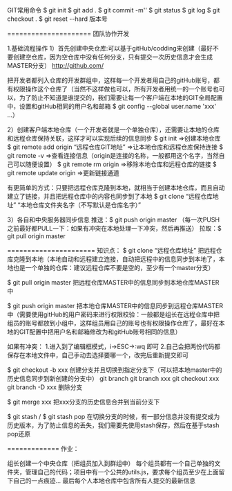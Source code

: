GIT常用命令
  $ git init
  $ git add .
  $ git commit -m''
  $ git status
  $ git log
  $ git checkout .
  $ git reset --hard 版本号

=====================
团队协作开发

1.基础流程操作
 1）首先创建中央仓库:可以基于gitHub/codding来创建（最好不要创建空仓库，因为空仓库中没有任何分支，只有提交一次历史信息才会生成MASTER分支）
   http://github.com/

   把开发者都列入仓库的开发群组中，这样每一个开发者用自己的gitHub账号，都有权限操作这个仓库了（当然不这样做也可以，所有开发者用统一的一个账号也可以，为了防止不知道是谁提交的，我们需要让每一个客户端在本地的GIT全局配置中，设置和gitHub相同的用户名和邮箱 $ git config --global user.name 'xxx' ...）

 2）创建客户端本地仓库（一个开发者就是一个单独仓库），还需要让本地的仓库和远程仓库保持关联，这样才可以实现后续的信息同步
   $ git init    =>创建本地仓库
   $ git remote add origin “远程仓库GIT地址”   =>让本地仓库和远程仓库保持连接
   $ git remote -v    =>查看连接信息（origin是连接的名称，一般都用这个名字，当然自己可以随便设置）
   $ git remote rm origin     =>移除本地仓库和远程仓库的链接
   $ git remote update origin   =>更新链接通道

   有更简单的方式：只要把远程仓库克隆到本地，就相当于创建本地仓库，而且自动建立了链接，并且把远程仓库中的内容也同步到了本地
   $ git clone “远程仓库地址” “本地仓库文件夹名字（不写默认是仓库名字）”


 3）各自和中央服务器同步信息
   推送：$ git push origin master   （每一次PUSH之前最好都PULL一下：如果有冲突在本地处理一下冲突，然后再推送）
   拉取：$ git pull origin master

======================
知识点：
  $ git clone “远程仓库地址”   把远程仓库克隆到本地（本地自动和远程建立连接，自动把远程中的信息同步到本地了，本地也是一个单独的仓库：建议远程仓库不要是空的，至少有一个master分支）

  $ git pull origin master  把远程仓库MASTER中的信息同步到本地仓库MASTER中

  $ git push origin master  把本地仓库MASTER中的信息同步到远程仓库MASTER中（需要使用gitHub的用户密码来进行权限校验：一般都是组长在远程仓库中把组员的账号都放到小组中，这样组员用自己的账号也有权限操作仓库了，最好在本地的GIT配置中把用户名和邮箱修改为和gitHub账号相同的信息）

  如果有冲突：
     1.进入到了编辑框模式，i->ESC->:wq 即可
     2.自己会把两份代码都保存在本地文件中，自己手动去选择要哪一个，改完后重新提交即可

  $ git checkout -b xxx  创建分支并且切换到指定分支下（可以把本地master中的历史信息同步到新创建的分支中）
    git branch
    git branch xxx
    git checkout xxx
    git branch -D xxx 删除分支

  $ git merge xxx  把xxx分支的历史信息合并到当前分支下

  $ git stash / $ git stash pop  在切换分支的时候，有一部分信息并没有提交成为历史版本，为了防止信息的丢失，我们需要先使用stash保存，然后在基于stash pop还原

=============
作业：

  组长创建一个中央仓库（把组员加入到群组中）
    每个组员都有一个自己单独的文件夹，管理自己的代码；项目中有一个公共的utils.js，要求每个组员至少在上面留下自己的一点痕迹... 最后每个人本地仓库中包含所有人提交的最新信息
